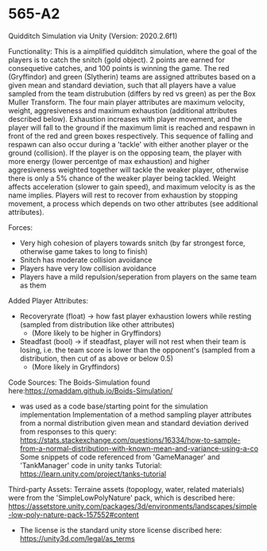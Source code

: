 # 565-A2
Quidditch Simulation via Unity (Version: 2020.2.6f1)

Functionality:
This is a aimplified quidditch simulation, where the goal of the players is to catch the snitch (gold object). 2 points are earned for consequetive catches, and 100 points is winning the game. The red (Gryffindor) and green (Slytherin) teams are assigned attributes based on a given mean and standard deviation, such that all players have a value sampled from the team distrubution (differs by red vs green) as per the Box Muller Transform. The four main player attributes are maximum velocity, weight, aggresiveness and maximum exhaustion (additional attributes described below). Exhaustion increases with player movement, and the player will fall to the ground if the maximum limit is reached and respawn in front of the red and green boxes respectively. This sequence of falling and respawn can also occur during a 'tackle' with either another player or the ground (collision). If the player is on the opposing team, the player with more energy (lower percentge of max exhaustion) and higher aggresiveness weighted together will tackle the weaker player, otherwise there is only a 5% chance of the weaker player being tackled. Weight affects acceleration (slower to gain speed), and maximum velocity is as the name implies. Players will rest to recover from exhaustion by stopping movement, a process which depends on two other attributes (see additional attributes).

Forces:
- Very high cohesion of players towards snitch (by far strongest force, otherwise game takes to long to finish)
- Snitch has moderate collision avoidance
- Players have very low collision avoidance
- Players have a mild repulsion/seperation from players on the same team as them

Added Player Attributes:
- Recoveryrate (float) -> how fast player exhaustion lowers while resting (sampled from distribution like other attributes)
	- (More likely to be higher in Gryffindors)
- Steadfast (bool) -> if steadfast, player will not rest when their team is losing, i.e. the team score is lower than the opponent's (sampled from a distribution, then cut of as above or below 0.5)
	- (More likely in Gryffindors)

Code Sources:
The Boids-Simulation found here:https://omaddam.github.io/Boids-Simulation/
- was used as a code base/starting point for the simulation implementation
Implementation of a method sampling player attributes from a normal distribution given mean and standard deviation derived from responses to this query: https://stats.stackexchange.com/questions/16334/how-to-sample-from-a-normal-distribution-with-known-mean-and-variance-using-a-co
Some snippets of code referenced from 'GameManager' and 'TankManager' code in unity tanks Tutorial: https://learn.unity.com/project/tanks-tutorial

Third-party Assets:
Terraine assets (topoplogy, water, related materials) were from the 'SimpleLowPolyNature' pack, which is described here: https://assetstore.unity.com/packages/3d/environments/landscapes/simple-low-poly-nature-pack-157552#content
- The license is the standard unity store license discribed here: https://unity3d.com/legal/as_terms

